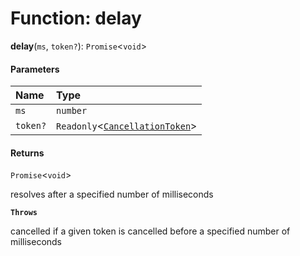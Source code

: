 # Function: delay

**delay**(`ms`, `token?`): `Promise`<`void`>

#### Parameters

| Name | Type |
| :------ | :------ |
| `ms` | `number` |
| `token?` | `Readonly`<[`CancellationToken`](/en/auto-docs/fixed-layout-editor/interfaces/CancellationToken-1.md)> |

#### Returns

`Promise`<`void`>

resolves after a specified number of milliseconds

**`Throws`**

cancelled if a given token is cancelled before a specified number of milliseconds
